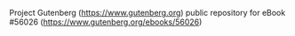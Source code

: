 Project Gutenberg (https://www.gutenberg.org) public repository for
eBook #56026 (https://www.gutenberg.org/ebooks/56026)
